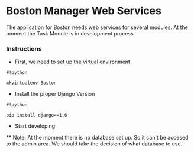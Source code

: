 # Boston Manager Web Services #

The application for Boston needs web services for several modules. At the moment the Task Module is in development process 

### Instructions ###

* First, we need to set up the virtual environment
```
#!python

mkvirtualenv Boston
```

* Install the proper Django Version
```
#!python

pip install django==1.6
```

* Start developing


** Note: At the moment there is no database set up. So it can't be accesed to the admin area. We should take the decision of what database to use.